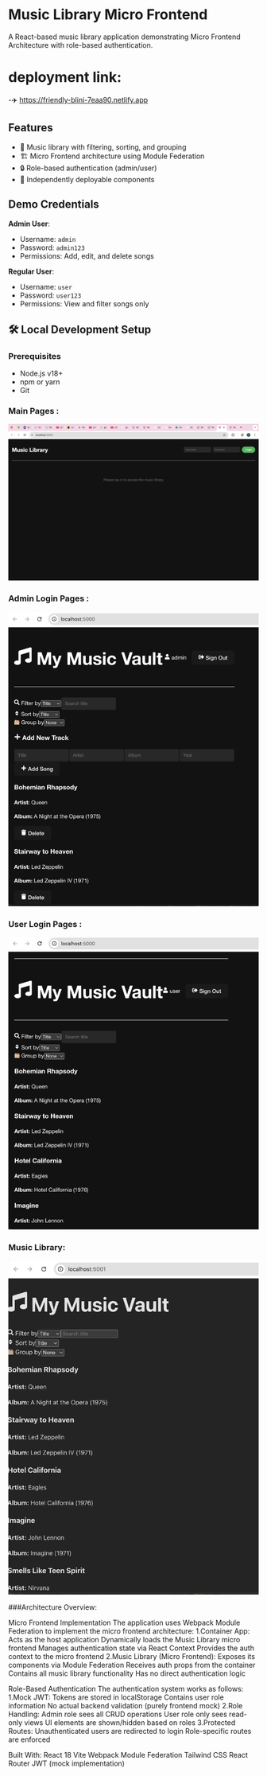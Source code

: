 # Music Library Micro Frontend

A React-based music library application demonstrating Micro Frontend Architecture with role-based authentication.


# deployment link:
 -✈️ https://friendly-blini-7eaa90.netlify.app

## Features

- 🎵 Music library with filtering, sorting, and grouping
- 🏗️ Micro Frontend architecture using Module Federation
- 🔒 Role-based authentication (admin/user)
- 🚀 Independently deployable components

## Demo Credentials

**Admin User**:
- Username: `admin`
- Password: `admin123`
- Permissions: Add, edit, and delete songs

**Regular User**:
- Username: `user`
- Password: `user123`
- Permissions: View and filter songs only

## 🛠 Local Development Setup

### Prerequisites
- Node.js v18+
- npm or yarn
- Git


### Main Pages :
![image alt](https://github.com/Aayushg2002/music-library-microfrontend/blob/91085155621328365e4543170ef29d6b3a831039/1.png)
### Admin Login Pages :
![image alt](https://github.com/Aayushg2002/music-library-microfrontend/blob/f774555cd8bcaf17e61ae4f8d2c010edf8f7f3ab/2.png)
### User Login Pages :
![image alt](https://github.com/Aayushg2002/music-library-microfrontend/blob/f32cc54bd471070ad19e42dfba8111ba79e55ab0/3.png)
### Music Library:
![image alt](https://github.com/Aayushg2002/music-library-microfrontend/blob/f32cc54bd471070ad19e42dfba8111ba79e55ab0/4.png)

###Architecture Overview:

Micro Frontend Implementation
  The application uses Webpack Module Federation to implement the micro frontend architecture:
     1.Container App:
         Acts as the host application
         Dynamically loads the Music Library micro frontend
         Manages authentication state via React Context
         Provides the auth context to the micro frontend
     2.Music Library (Micro Frontend):
         Exposes its components via Module Federation
         Receives auth props from the container
         Contains all music library functionality
         Has no direct authentication logic
         
Role-Based Authentication
  The authentication system works as follows:
    1.Mock JWT:
         Tokens are stored in localStorage
         Contains user role information
         No actual backend validation (purely frontend mock)
    2.Role Handling:
         Admin role sees all CRUD operations
         User role only sees read-only views
         UI elements are shown/hidden based on roles
    3.Protected Routes:
         Unauthenticated users are redirected to login
         Role-specific routes are enforced

 Built With:
     React 18
     Vite
     Webpack Module Federation
     Tailwind CSS
     React Router
     JWT (mock implementation)
